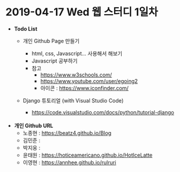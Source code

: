 # 2019-04-17 Wed 웹 스터디 1일차 

  - <b>Todo List</b>
    - 개인 Github Page 만들기
      - html, css, Javascript... 사용해서 해보기
      - Javascript 공부하기
      - 참고
        - https://www.w3schools.com/
        - https://www.youtube.com/user/egoing2
        - 아이콘 : https://www.iconfinder.com/ 
  
    - Django 튜토리얼 (with Visual Studio Code)
      - https://code.visualstudio.com/docs/python/tutorial-django
      <br>
  - <b>개인 Github URL </b>
    - 노종현 : https://beatz4.github.io/Blog
    - 김민준 :
    - 박지웅 :
    - 윤태원 : https://hoticeamericano.github.io/HotIceLatte
    - 이영현 : https://annhee.github.io/rulruri
